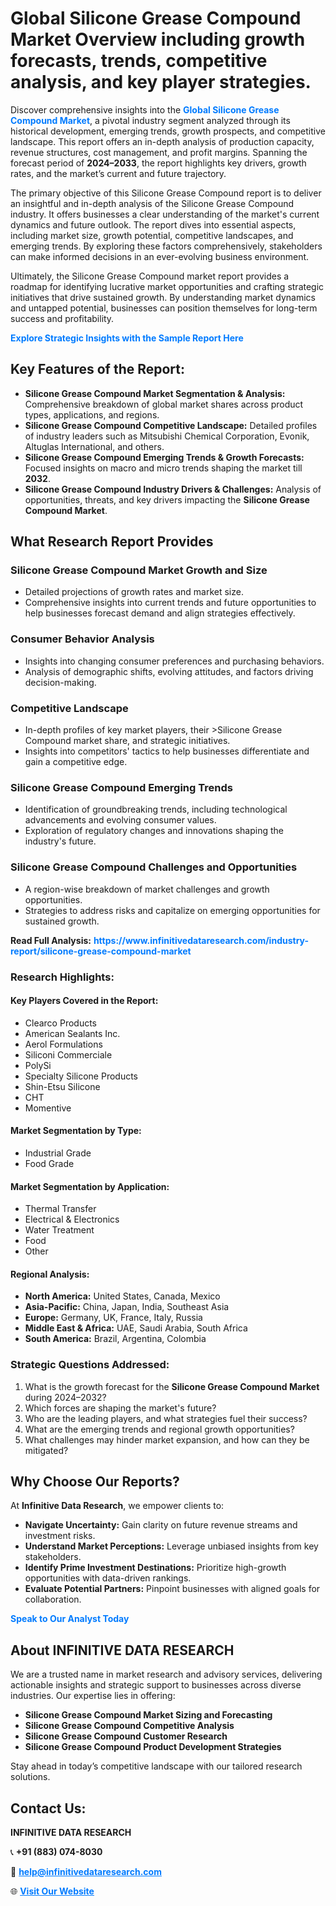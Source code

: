 <h1>Global Silicone Grease Compound Market Overview including growth forecasts, trends, competitive analysis, and key player strategies.</h1>
<p>
Discover comprehensive insights into the 
<a href="https://www.infinitivedataresearch.com/industry-report/silicone-grease-compound-market" rel="dofollow" style="color: #007BFF; text-decoration: none;"><strong>Global Silicone Grease Compound Market</strong></a>, a pivotal industry segment analyzed through its historical development, emerging trends, growth prospects, and competitive landscape. This report offers an in-depth analysis of production capacity, revenue structures, cost management, and profit margins. Spanning the forecast period of <strong>2024–2033</strong>, the report highlights key drivers, growth rates, and the market’s current and future trajectory.
</p>
<p>
The primary objective of this Silicone Grease Compound report is to deliver an insightful and in-depth analysis of the Silicone Grease Compound industry. It offers businesses a clear understanding of the market's current dynamics and future outlook. The report dives into essential aspects, including market size, growth potential, competitive landscapes, and emerging trends. By exploring these factors comprehensively, stakeholders can make informed decisions in an ever-evolving business environment.
</p>
<p>
Ultimately, the Silicone Grease Compound market report provides a roadmap for identifying lucrative market opportunities and crafting strategic initiatives that drive sustained growth. By understanding market dynamics and untapped potential, businesses can position themselves for long-term success and profitability.
</p>
<p>
<a href="https://www.infinitivedataresearch.com/request-sample/reportId=105434" style="color: #007BFF; text-decoration: none;"><strong>Explore Strategic Insights with the Sample Report Here</strong></a>
</p>

<h2>Key Features of the Report:</h2>
<ul>
<li><strong>Silicone Grease Compound Market Segmentation & Analysis:</strong> Comprehensive breakdown of global market shares across product types, applications, and regions.</li>
<li><strong>Silicone Grease Compound Competitive Landscape:</strong> Detailed profiles of industry leaders such as Mitsubishi Chemical Corporation, Evonik, Altuglas International, and others.</li>
<li><strong>Silicone Grease Compound Emerging Trends & Growth Forecasts:</strong> Focused insights on macro and micro trends shaping the market till <strong>2032</strong>.</li>
<li><strong>Silicone Grease Compound Industry Drivers & Challenges:</strong> Analysis of opportunities, threats, and key drivers impacting the <strong>Silicone Grease Compound Market</strong>.</li>
</ul>

<h2>What Research Report Provides</h2>
<h3>Silicone Grease Compound Market Growth and Size</h3>
<ul>
<li>Detailed projections of growth rates and market size.</li>
<li>Comprehensive insights into current trends and future opportunities to help businesses forecast demand and align strategies effectively.</li>
</ul>

<h3>Consumer Behavior Analysis</h3>
<ul>
<li>Insights into changing consumer preferences and purchasing behaviors.</li>
<li>Analysis of demographic shifts, evolving attitudes, and factors driving decision-making.</li>
</ul>

<h3>Competitive Landscape</h3>
<ul>
<li>In-depth profiles of key market players, their >Silicone Grease Compound market share, and strategic initiatives.</li>
<li>Insights into competitors' tactics to help businesses differentiate and gain a competitive edge.</li>
</ul>

<h3>Silicone Grease Compound Emerging Trends</h3>
<ul>
<li>Identification of groundbreaking trends, including technological advancements and evolving consumer values.</li>
<li>Exploration of regulatory changes and innovations shaping the industry's future.</li>
</ul>

<h3>Silicone Grease Compound Challenges and Opportunities</h3>
<ul>
<li>A region-wise breakdown of market challenges and growth opportunities.</li>
<li>Strategies to address risks and capitalize on emerging opportunities for sustained growth.</li>
</ul>
<p><strong>Read Full Analysis:</strong> <a href="https://www.infinitivedataresearch.com/industry-report/silicone-grease-compound-market" rel="dofollow" style="color: #007BFF; text-decoration: none;"><strong>https://www.infinitivedataresearch.com/industry-report/silicone-grease-compound-market</strong></a></p>
<h3>Research Highlights:</h3>
<h4>Key Players Covered in the Report:</h4>
<ul><li>Clearco Products</li><li>American Sealants Inc.</li><li>Aerol Formulations</li><li>Siliconi Commerciale</li><li>PolySi</li><li>Specialty Silicone Products</li><li>Shin-Etsu Silicone</li><li>CHT</li><li>Momentive</li></ul>
<h4>Market Segmentation by Type:</h4>
<ul><li>Industrial Grade</li><li>Food Grade</li></ul>
<h4>Market Segmentation by Application:</h4>
<ul><li>Thermal Transfer</li><li>Electrical &amp; Electronics</li><li>Water Treatment</li><li>Food</li><li>Other</li></ul>

<h4>Regional Analysis:</h4>
<ul>
<li><strong>North America:</strong> United States, Canada, Mexico</li>
<li><strong>Asia-Pacific:</strong> China, Japan, India, Southeast Asia</li>
<li><strong>Europe:</strong> Germany, UK, France, Italy, Russia</li>
<li><strong>Middle East & Africa:</strong> UAE, Saudi Arabia, South Africa</li>
<li><strong>South America:</strong> Brazil, Argentina, Colombia</li>
</ul>

<h3>Strategic Questions Addressed:</h3>
<ol>
<li>What is the growth forecast for the <strong>Silicone Grease Compound Market</strong> during 2024–2032?</li>
<li>Which forces are shaping the market's future?</li>
<li>Who are the leading players, and what strategies fuel their success?</li>
<li>What are the emerging trends and regional growth opportunities?</li>
<li>What challenges may hinder market expansion, and how can they be mitigated?</li>
</ol>

<h2>Why Choose Our Reports?</h2>
<p>At <strong>Infinitive Data Research</strong>, we empower clients to:</p>
<ul>
<li><strong>Navigate Uncertainty:</strong> Gain clarity on future revenue streams and investment risks.</li>
<li><strong>Understand Market Perceptions:</strong> Leverage unbiased insights from key stakeholders.</li>
<li><strong>Identify Prime Investment Destinations:</strong> Prioritize high-growth opportunities with data-driven rankings.</li>
<li><strong>Evaluate Potential Partners:</strong> Pinpoint businesses with aligned goals for collaboration.</li>
</ul>
<p><a href="https://www.infinitivedataresearch.com/industry-report/silicone-grease-compound-market" rel="dofollow" style="color: #007BFF; text-decoration: none;"><strong>Speak to Our Analyst Today</strong></a></p>

<h2>About INFINITIVE DATA RESEARCH</h2>
<p>We are a trusted name in market research and advisory services, delivering actionable insights and strategic support to businesses across diverse industries. Our expertise lies in offering:</p>
<ul>
<li><strong>Silicone Grease Compound Market Sizing and Forecasting</strong></li>
<li><strong>Silicone Grease Compound Competitive Analysis</strong></li>
<li><strong>Silicone Grease Compound Customer Research</strong></li>
<li><strong>Silicone Grease Compound Product Development Strategies</strong></li>
</ul>
<p>Stay ahead in today’s competitive landscape with our tailored research solutions.</p>

<h2>Contact Us:</h2>
<p><strong>INFINITIVE DATA RESEARCH</strong></p>
<p>📞 <strong>+91 (883) 074-8030</strong></p>
<p>📧 <strong><a href="mailto:help@infinitivedataresearch.com" style="color: #007BFF;">help@infinitivedataresearch.com</a></strong></p>
<p>🌐 <strong><a href="https://www.infinitivedataresearch.com" rel="dofollow" style="color: #007BFF;">Visit Our Website</a></strong></p>
